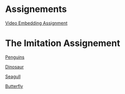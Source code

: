 <h1>Assignements</h1>

<p><a href="Basic Web Design/Video Embedding Assignment.html" target="_self">Video Embedding Assignment</a></p>

<h1>The Imitation Assignement</h1>
<p><a href="Basic Web Design/The Imitation Assignment.html" target="_self">Penguins</a></p>
<p><a href="Basic Web Design/Dinosaur.html" target="_self">Dinosaur</a></p>
<p><a href="Basic Web Design/Seagull.html" target="_self">Seagull</a></p>
<p><a href="Basic Web Design/Butterfly.html"target="_self">Butterfly</a></p>
